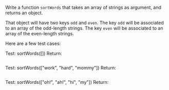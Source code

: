 Write a function `sortWords` that takes an array of strings as argument, and returns an object.

That object will have two keys `odd` and `even`.
The key `odd` will be associated to an array of the odd-length strings.
The key `even` will be associated to an array of the even-length strings.


Here are a few test cases:

Test:   sortWords([])
Return:
```{ odd: [], even: [] }
```

Test:   sortWords(["work", "hard", "mommy"])
Return:
```{ odd: [ 'mommy' ], even: [ 'work', 'hard' ] }
```

Test:   sortWords(["oh!", "ah!", "hi", "my"])
Return:
```{ odd: [ 'oh!', 'ah!' ], even: [ 'hi', 'my' ] }
```
